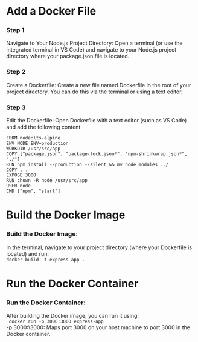 <h1>Add a Docker File</h1>

### Step 1 
Navigate to Your Node.js Project Directory:
Open a terminal (or use the integrated terminal in VS Code) and navigate to your Node.js project directory where your package.json file is located.

### Step 2
Create a Dockerfile:
Create a new file named Dockerfile in the root of your project directory. You can do this via the terminal or using a text editor.

### Step 3
Edit the Dockerfile:
Open Dockerfile with a text editor (such as VS Code) and add the following content
```
FROM node:lts-alpine
ENV NODE_ENV=production
WORKDIR /usr/src/app
COPY ["package.json", "package-lock.json*", "npm-shrinkwrap.json*", "./"]
RUN npm install --production --silent && mv node_modules ../
COPY . .
EXPOSE 3000
RUN chown -R node /usr/src/app
USER node
CMD ["npm", "start"]
```

<h1> Build the Docker Image</h1>

### Build the Docker Image:

In the terminal, navigate to your project directory (where your Dockerfile is located) and run:<br>
`docker build -t express-app .`

<h1>Run the Docker Container</h1>

### Run the Docker Container:

After building the Docker image, you can run it using: <br>
` docker run -p 3000:3000 express-app`
<br>-p 3000:\3000: Maps port 3000 on your host machine to port 3000 in the Docker container.

